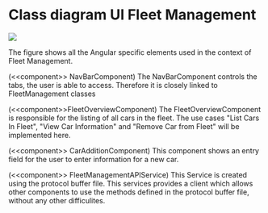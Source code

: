 # Class diagram UI Fleet Management 

![](figures/cld-fleet-management-services.png)

The figure shows all the Angular specific elements used in the context of Fleet Management.

(\<<component\>> NavBarComponent) The NavBarComponent controls the tabs, the user is able to access. Therefore it is closely linked to FleetManagement classes

(\<<component\>>FleetOverviewComponent) The FleetOverviewComponent is responsible for the listing of all cars in the fleet. The use cases "List Cars In Fleet", "View Car Information" and "Remove Car from Fleet" will be implemented here.

(\<<component\>> CarAdditionComponent) This component shows an entry field for the user to enter information for a new car.


(\<<component\>> FleetManagementAPIService) This Service is created using the protocol buffer file. This services provides a client which allows other components to use the methods defined in the protocol buffer file, without any other difficulites.